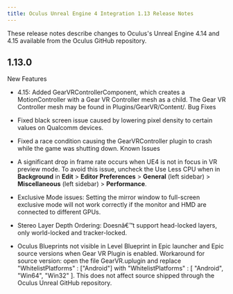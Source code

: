 ```yaml
---
title: Oculus Unreal Engine 4 Integration 1.13 Release Notes
---
```

These release notes describe changes to Oculus's Unreal Engine 4.14 and 4.15 available from the Oculus GitHub repository.

## 1.13.0

New Features

* 4.15: Added GearVRControllerComponent, which creates a MotionController with a Gear VR Controller mesh as a child. The Gear VR Controller mesh may be found in Plugins/GearVR/Content/. 
Bug Fixes

* Fixed black screen issue caused by lowering pixel density to certain values on Qualcomm devices.
* Fixed a race condition causing the GearVRController plugin to crash while the game was shutting down.
Known Issues

* A significant drop in frame rate occurs when UE4 is not in focus in VR preview mode. To avoid this issue, uncheck the Use Less CPU when in **Background** in **Edit** > **Editor Preferences** > **General** (left sidebar) > **Miscellaneous** (left sidebar) > **Performance**.
* Exclusive Mode issues: Setting the mirror window to full-screen exclusive mode will not work correctly if the monitor and HMD are connected to different GPUs.
* Stereo Layer Depth Ordering: Doesnâ€™t support head-locked layers, only world-locked and tracker-locked.
* Oculus Blueprints not visible in Level Blueprint in Epic launcher and Epic source versions when Gear VR Plugin is enabled. Workaround for source version: open the file GearVR.uplugin and replace "WhitelistPlatforms" : ["Android"] with "WhitelistPlatforms" : [ "Android", "Win64", "Win32" ]. This does not affect source shipped through the Oculus Unreal GitHub repository.
